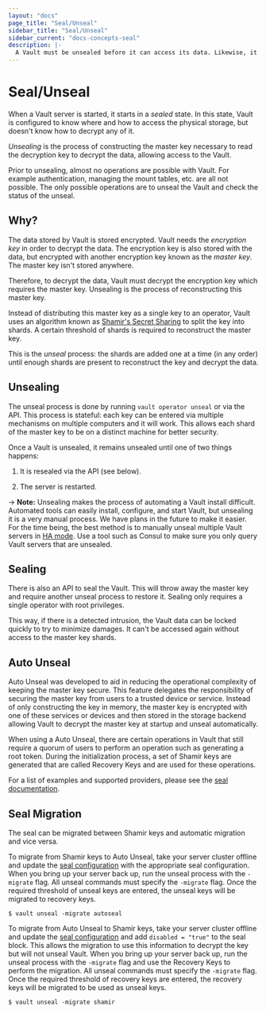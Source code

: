 ```yaml
---
layout: "docs"
page_title: "Seal/Unseal"
sidebar_title: "Seal/Unseal"
sidebar_current: "docs-concepts-seal"
description: |-
  A Vault must be unsealed before it can access its data. Likewise, it can be sealed to lock it down.
---
```


# Seal/Unseal

When a Vault server is started, it starts in a _sealed_ state. In this
state, Vault is configured to know where and how to access the physical
storage, but doesn't know how to decrypt any of it.

_Unsealing_ is the process of constructing the master key necessary to
read the decryption key to decrypt the data, allowing access to the Vault.

Prior to unsealing, almost no operations are possible with Vault. For
example authentication, managing the mount tables, etc. are all not possible.
The only possible operations are to unseal the Vault and check the status
of the unseal.

## Why?

The data stored by Vault is stored encrypted. Vault needs the
_encryption key_ in order to decrypt the data. The encryption key is
also stored with the data, but encrypted with another encryption key
known as the _master key_. The master key isn't stored anywhere.

Therefore, to decrypt the data, Vault must decrypt the encryption key
which requires the master key. Unsealing is the process of reconstructing
this master key.

Instead of distributing this master key as a single key to an operator,
Vault uses an algorithm known as
[Shamir's Secret Sharing](https://en.wikipedia.org/wiki/Shamir%27s_Secret_Sharing)
to split the key into shards. A certain threshold of shards is required to
reconstruct the master key.

This is the _unseal_ process: the shards are added one at a time (in any
order) until enough shards are present to reconstruct the key and
decrypt the data.

## Unsealing

The unseal process is done by running `vault operator unseal` or via the API.
This process is stateful: each key can be entered via multiple mechanisms
on multiple computers and it will work. This allows each shard of the master
key to be on a distinct machine for better security.

Once a Vault is unsealed, it remains unsealed until one of two things happens:

  1. It is resealed via the API (see below).

  2. The server is restarted.

-> **Note:** Unsealing makes the process of automating a Vault install
difficult. Automated tools can easily install, configure, and start Vault,
but unsealing it is a very manual process. We have plans in the future to
make it easier. For the time being, the best method is to manually unseal
multiple Vault servers in [HA mode](/docs/concepts/ha.html). Use a tool such
as Consul to make sure you only query Vault servers that are unsealed.

## Sealing

There is also an API to seal the Vault. This will throw away the master
key and require another unseal process to restore it. Sealing only requires
a single operator with root privileges.

This way, if there is a detected intrusion, the Vault data can be locked
quickly to try to minimize damages. It can't be accessed again without
access to the master key shards.

## Auto Unseal

Auto Unseal was developed to aid in reducing the operational complexity of 
keeping the master key secure.  This feature delegates the responsibility of 
securing the master key from users to a trusted device or service.  Instead of 
only constructing the key in memory, the master key is encrypted with one of 
these services or devices and then stored in the storage backend allowing Vault 
to decrypt the master key at startup and unseal automatically. 

When using a Auto Unseal, there are certain operations in Vault that still
require a quorum of users to perform an operation such as generating a root token. 
During the initialization process, a set of Shamir keys are generated that are called 
Recovery Keys and are used for these operations.

For a list of examples and supported providers, please see the
[seal documentation](/docs/configuration/seal/index.html).

## Seal Migration

The seal can be migrated between Shamir keys and automatic migration and vice versa.

To migrate from Shamir keys to Auto Unseal, take your server cluster offline and update
the [seal configuration](/docs/configuration/seal/index.html) with the appropriate seal
configuration.  When you bring up your server back up, run the unseal process with the
`-migrate` flag.  All unseal commands must specify the `-migrate` flag.  Once the
required threshold of unseal keys are entered, the unseal keys will be migrated to 
recovery keys.

```
$ vault unseal -migrate autoseal
```

To migrate from Auto Unseal to Shamir keys, take your server cluster offline and update
the [seal configuration](/docs/configuration/seal/index.html) and add `disabled = "true"`
to the seal block.  This allows the migration to use this information to decrypt the key
but will not unseal Vault.  When you bring up your server back up, run the unseal process 
with the `-migrate` flag and use the Recovery Keys to perform the migration.  All unseal 
commands must specify the `-migrate` flag.  Once the required threshold of recovery keys
are entered, the recovery keys will be migrated to be used as unseal keys.

```
$ vault unseal -migrate shamir
```